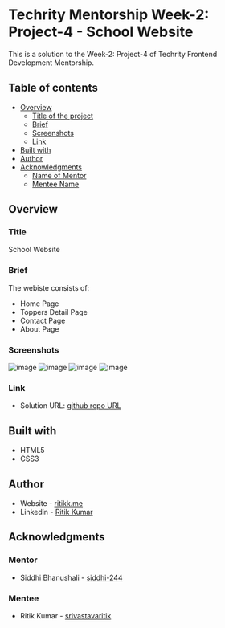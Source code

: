 # Techrity Mentorship Week-2: Project-4 - School Website

This is a solution to the Week-2: Project-4 of Techrity Frontend Development Mentorship. 

## Table of contents

- [Overview](#overview)
  - [Title of the project](#title)
  - [Brief](#brief)
  - [Screenshots](#screenshots)
  - [Link](#link)
- [Built with](#built-with)
- [Author](#author)
- [Acknowledgments](#acknowledgments)
   - [Name of Mentor](#mentor)
   - [Mentee Name](#mentee)

## Overview

### Title
School Website

### Brief

The webiste consists of:

- Home Page
- Toppers Detail Page
- Contact Page
- About Page

### Screenshots

![image](https://user-images.githubusercontent.com/78131705/188561387-029de52e-fae1-45cc-bc75-dda39b5ec496.png)
![image](https://user-images.githubusercontent.com/78131705/188561451-72c5fa46-99a2-4879-a3ea-79c675ead196.png)
![image](https://user-images.githubusercontent.com/78131705/188561476-70032e58-e5a1-418e-8d85-d1bb63cd611d.png)
![image](https://user-images.githubusercontent.com/78131705/188561525-1d05787d-d9a9-4a09-8ee0-877ade693a54.png)

### Link

- Solution URL: [github repo URL](https://github.com/srivastavaritik/techrity-)

## Built with

- HTML5 
- CSS3

## Author

- Website - [ritikk.me](https://ritikk.me/)
- Linkedin - [Ritik Kumar](https://www.linkedin.com/in/ritik-kumar-3bb19a175/)

## Acknowledgments

### Mentor
- Siddhi Bhanushali - [siddhi-244](https://github.com/siddhi-244)

### Mentee
- Ritik Kumar - [srivastavaritik](https://github.com/srivastavaritik)
